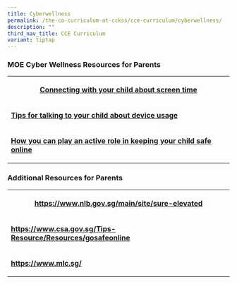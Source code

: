 ```yaml
---
title: Cyberwellness
permalink: /the-co-curriculum-at-cckss/cce-curriculum/cyberwellness/
description: ""
third_nav_title: CCE Curriculum
variant: tiptap
---
```

<h3>MOE Cyber Wellness Resources for Parents</h3>
<table style="minWidth: 25px">
<colgroup>
<col>
</colgroup>
<tbody>
<tr>
<th rowspan="1" colspan="1">
<p><a href="/files/Connecting_with_your_child_about_screen_time__For_Sec_and_Pri_.pdf" rel="noopener nofollow" target="_blank">Connecting with your child about screen time</a>
</p>
</th>
</tr>
<tr>
<td rowspan="1" colspan="1">
<p><strong><a href="/files/Tips_for_talking_to_your_child_about_device_usage__For_Sec_and_Pri_.pdf" rel="noopener nofollow" target="_blank">Tips for talking to your child about device usage  </a></strong>
</p>
</td>
</tr>
<tr>
<td rowspan="1" colspan="1">
<p><strong><a href="/files/How_You_Can_Play_An_Active_Role_In_Keeping_Your_Child_Safe_Online.pdf" rel="noopener nofollow" target="_blank">How you can play an active role in keeping your child safe online</a></strong>
</p>
</td>
</tr>
</tbody>
</table>
<h3>Additional Resources for Parents</h3>
<table style="minWidth: 25px">
<colgroup>
<col>
</colgroup>
<tbody>
<tr>
<th rowspan="1" colspan="1">
<p><a href="https://www.nlb.gov.sg/main/site/sure-elevated" rel="noopener nofollow" target="_blank">https://www.nlb.gov.sg/main/site/sure-elevated</a>
</p>
</th>
</tr>
<tr>
<td rowspan="1" colspan="1">
<p><strong><a href="https://www.csa.gov.sg/Tips-Resource/Resources/gosafeonline" rel="noopener nofollow" target="_blank">https://www.csa.gov.sg/Tips-Resource/Resources/gosafeonline</a></strong>
</p>
</td>
</tr>
<tr>
<td rowspan="1" colspan="1">
<p><strong><a href="https://www.mlc.sg/" rel="noopener nofollow" target="_blank">https://www.mlc.sg/</a></strong>
</p>
</td>
</tr>
</tbody>
</table>
<p></p>
<p></p>
<p></p>
<p></p>